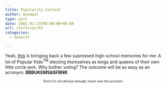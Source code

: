 ```yaml
---
title: Popularity Contest
author: Unxmaal
type: post
date: 2001-01-23T00:00:00+00:00
url: /archives/63
categories:
  - General

---
```

Yeah, [this][1] is bringing back a few supressed high-school memories for me: A lot of Popular Kids<sup>TM</sup> electing themselves as kings and queens of their own little circle-jerk. Why bother voting? The outcome will be as easy as an acronym: **<a title="blogger blogger blogger usrbingrill kottke evhead megnut saturn and some foreign blogs nobody reads">BBBUKEMS&SFBNR</a>**.

<center>
  <font size="1">Since it&#8217;s not obvious enough, hover over the acronym. </center></font></p>

 [1]: http://www.fairvue.com/?feature=awards2001
